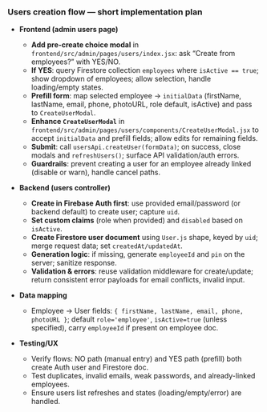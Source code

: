 ### Users creation flow — short implementation plan

-   **Frontend (admin users page)**

    -   **Add pre-create choice modal** in `frontend/src/admin/pages/users/index.jsx`: ask “Create from employees?” with YES/NO.
    -   **If YES**: query Firestore collection `employees` where `isActive == true`; show dropdown of employees; allow selection, handle loading/empty states.
    -   **Prefill form**: map selected employee → `initialData` (firstName, lastName, email, phone, photoURL, role default, isActive) and pass to `CreateUserModal`.
    -   **Enhance `CreateUserModal`** in `frontend/src/admin/pages/users/components/CreateUserModal.jsx` to accept `initialData` and prefill fields; allow edits for remaining fields.
    -   **Submit**: call `usersApi.createUser(formData)`; on success, close modals and `refreshUsers()`; surface API validation/auth errors.
    -   **Guardrails**: prevent creating a user for an employee already linked (disable or warn), handle cancel paths.

-   **Backend (users controller)**

    -   **Create in Firebase Auth first**: use provided email/password (or backend default) to create user; capture `uid`.
    -   **Set custom claims** (role when provided) and `disabled` based on `isActive`.
    -   **Create Firestore user document** using `User.js` shape, keyed by `uid`; merge request data; set `createdAt/updatedAt`.
    -   **Generation logic**: if missing, generate `employeeId` and `pin` on the server; sanitize response.
    -   **Validation & errors**: reuse validation middleware for create/update; return consistent error payloads for email conflicts, invalid input.

-   **Data mapping**

    -   Employee → User fields: `{ firstName, lastName, email, phone, photoURL }`; default `role='employee'`, `isActive=true` (unless specified), carry `employeeId` if present on employee doc.

-   **Testing/UX**
    -   Verify flows: NO path (manual entry) and YES path (prefill) both create Auth user and Firestore doc.
    -   Test duplicates, invalid emails, weak passwords, and already-linked employees.
    -   Ensure users list refreshes and states (loading/empty/error) are handled.
